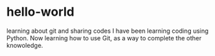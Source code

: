 # hello-world
learning about git and sharing codes
I have been learning coding using Python. Now learning how to use Git, as a way to complete the other knowoledge.
